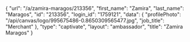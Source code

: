 {
    "url": "\/a\/zamira-maragos\/213356",
    "first_name": "Zamira",
    "last_name": "Maragos",
    "id": "213356",
    "login_id": "1759121",
    "data": {
        "profilePhoto": "\/api\/canvas\/logo\/995675486-0.8650309565477.jpg",
        "job_title": "Merchant"
    },
    "type": "captivate",
    "layout": "ambassador",
    "title": "Zamira Maragos"
}